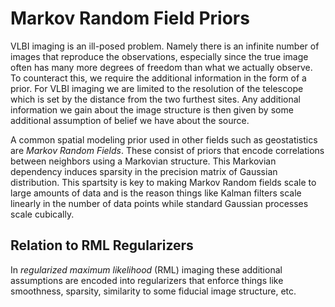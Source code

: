 # Markov Random Field Priors

VLBI imaging is an ill-posed problem. Namely there is an infinite number of images that reproduce the observations, especially since the true image often has many more degrees of freedom than what we actually observe. To counteract this, we require the additional information in the form of a prior. For VLBI imaging we are limited to the resolution of the telescope which is set by the distance from the two furthest sites. Any additional information we gain about the image structure is then given by some additional assumption of belief we have about the source.

A common spatial modeling prior used in other fields such as geostatistics are *Markov Random Fields*. These consist of priors that encode correlations between neighbors using a Markovian structure. This Markovian dependency induces sparsity in the precision matrix of Gaussian distribution. This spartsity is key to making Markov Random fields scale to large amounts of data and is the reason things like Kalman filters scale linearly in the number of data points while standard Gaussian processes scale cubically. 

## 

## Relation to RML Regularizers

In *regularized maximum likelihood* (RML) imaging these additional assumptions are encoded into regularizers that enforce things like smoothness, sparsity, similarity to some fiducial image structure, etc. 


